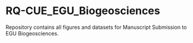 # RQ-CUE_EGU_Biogeosciences
Repository contains all figures and datasets for Manuscript Submission to EGU Biogeosciences. 
